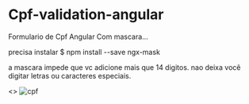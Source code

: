 # Cpf-validation-angular
Formulario de Cpf Angular Com mascara... 

precisa instalar 
$ npm install --save ngx-mask


a mascara impede que vc adicione mais que 14 digitos.
nao deixa você digitar letras ou caracteres especiais.

<>
![cpf](https://user-images.githubusercontent.com/40471988/167083860-39dc15c4-49fa-4428-836f-ae0ae6defcbc.jpg)

